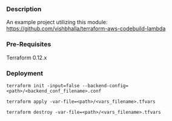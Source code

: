 ### Description

An example project utilizing this module: https://github.com/vishbhalla/terraform-aws-codebuild-lambda

### Pre-Requisites

Terraform 0.12.x

### Deployment

`terraform init -input=false --backend-config=<path>/<backend_conf_filename>.conf`

`terraform apply -var-file=<path>/<vars_filename>.tfvars`

`terraform destroy -var-file=<path>/<vars_filename>.tfvars`
